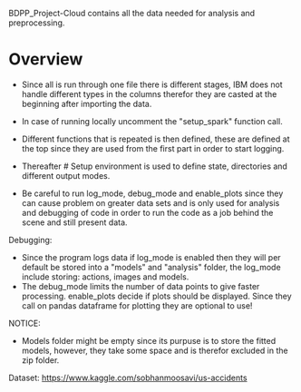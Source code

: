 BDPP_Project-Cloud contains all the data needed for analysis and preprocessing. 

# Overview
* Since all is run through one file there is different stages, IBM does not handle different types in the columns therefor they are casted at the beginning after importing the data.
* In case of running locally uncomment the "setup_spark" function call.

* Different functions that is repeated is then defined, these are defined at the top since they are used from the first part in order to start logging.
* Thereafter # Setup environment is used to define state, directories and different output modes. 
* Be careful to run log_mode, debug_mode and enable_plots since they can cause problem on greater data sets and is only used for analysis and debugging of code in order to run the code as a job behind the scene and still present data.

Debugging: 
* Since the program logs data if log_mode is enabled then they will per default be stored into a "models" and "analysis" folder, the log_mode include storing: actions, images and models. 
* The debug_mode limits the number of data points to give faster processing. enable_plots decide if plots should be displayed. Since they call on pandas dataframe for plotting they are optional to use!

NOTICE:
* Models folder might be empty since its purpuse is to store the fitted models, however, they take some space and is therefor excluded in the zip folder. 

Dataset: https://www.kaggle.com/sobhanmoosavi/us-accidents

